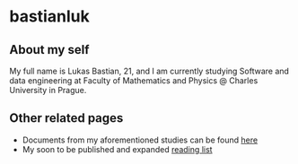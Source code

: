 # bastianluk

## About my self
My full name is Lukas Bastian, 21, and I am currently studying Software and data engineering at Faculty of Mathematics and Physics @ Charles University in Prague.  

## Other related pages
- Documents from my aforementioned studies can be found [here](https://bastianluk.github.io/MFFUK/)
- My soon to be published and expanded [reading list]()

